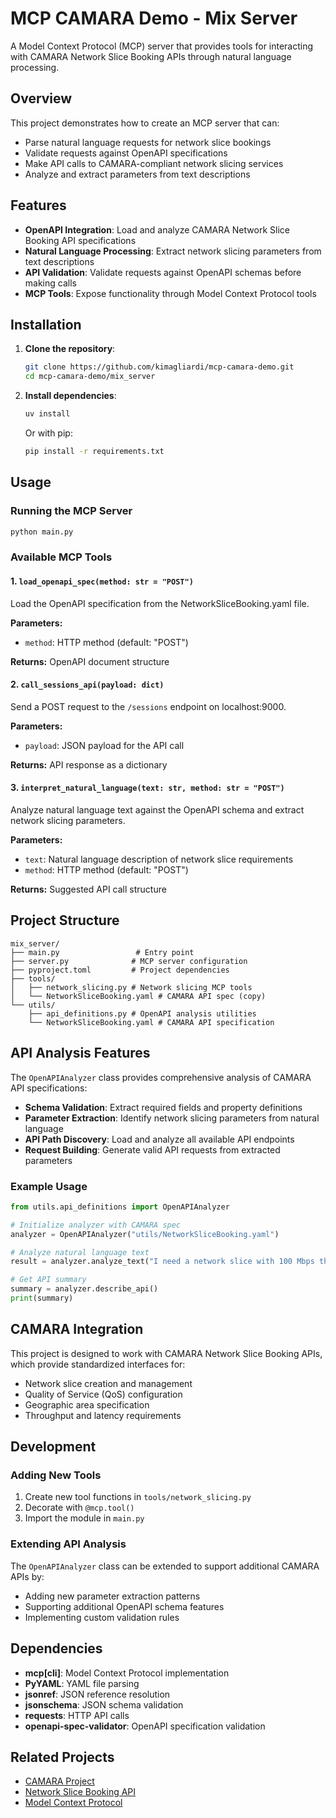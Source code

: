 # MCP CAMARA Demo - Mix Server

A Model Context Protocol (MCP) server that provides tools for interacting with CAMARA Network Slice Booking APIs through natural language processing.

## Overview

This project demonstrates how to create an MCP server that can:
- Parse natural language requests for network slice bookings
- Validate requests against OpenAPI specifications
- Make API calls to CAMARA-compliant network slicing services
- Analyze and extract parameters from text descriptions

## Features

- **OpenAPI Integration**: Load and analyze CAMARA Network Slice Booking API specifications
- **Natural Language Processing**: Extract network slicing parameters from text descriptions
- **API Validation**: Validate requests against OpenAPI schemas before making calls
- **MCP Tools**: Expose functionality through Model Context Protocol tools

## Installation

1. **Clone the repository**:
   ```bash
   git clone https://github.com/kimagliardi/mcp-camara-demo.git
   cd mcp-camara-demo/mix_server
   ```

2. **Install dependencies**:
   ```bash
   uv install
   ```

   Or with pip:
   ```bash
   pip install -r requirements.txt
   ```

## Usage

### Running the MCP Server

```bash
python main.py
```

### Available MCP Tools

#### 1. `load_openapi_spec(method: str = "POST")`
Load the OpenAPI specification from the NetworkSliceBooking.yaml file.

**Parameters:**
- `method`: HTTP method (default: "POST")

**Returns:** OpenAPI document structure

#### 2. `call_sessions_api(payload: dict)`
Send a POST request to the `/sessions` endpoint on localhost:9000.

**Parameters:**
- `payload`: JSON payload for the API call

**Returns:** API response as a dictionary

#### 3. `interpret_natural_language(text: str, method: str = "POST")`
Analyze natural language text against the OpenAPI schema and extract network slicing parameters.

**Parameters:**
- `text`: Natural language description of network slice requirements
- `method`: HTTP method (default: "POST")

**Returns:** Suggested API call structure

## Project Structure

```
mix_server/
├── main.py                 # Entry point
├── server.py              # MCP server configuration
├── pyproject.toml         # Project dependencies
├── tools/
│   ├── network_slicing.py # Network slicing MCP tools
│   └── NetworkSliceBooking.yaml # CAMARA API spec (copy)
└── utils/
    ├── api_definitions.py # OpenAPI analysis utilities
    └── NetworkSliceBooking.yaml # CAMARA API specification
```

## API Analysis Features

The `OpenAPIAnalyzer` class provides comprehensive analysis of CAMARA API specifications:

- **Schema Validation**: Extract required fields and property definitions
- **Parameter Extraction**: Identify network slicing parameters from natural language
- **API Path Discovery**: Load and analyze all available API endpoints
- **Request Building**: Generate valid API requests from extracted parameters

### Example Usage

```python
from utils.api_definitions import OpenAPIAnalyzer

# Initialize analyzer with CAMARA spec
analyzer = OpenAPIAnalyzer("utils/NetworkSliceBooking.yaml")

# Analyze natural language text
result = analyzer.analyze_text("I need a network slice with 100 Mbps throughput")

# Get API summary
summary = analyzer.describe_api()
print(summary)
```

## CAMARA Integration

This project is designed to work with CAMARA Network Slice Booking APIs, which provide standardized interfaces for:

- Network slice creation and management
- Quality of Service (QoS) configuration
- Geographic area specification
- Throughput and latency requirements

## Development

### Adding New Tools

1. Create new tool functions in `tools/network_slicing.py`
2. Decorate with `@mcp.tool()`
3. Import the module in `main.py`

### Extending API Analysis

The `OpenAPIAnalyzer` class can be extended to support additional CAMARA APIs by:
- Adding new parameter extraction patterns
- Supporting additional OpenAPI schema features
- Implementing custom validation rules

## Dependencies

- **mcp[cli]**: Model Context Protocol implementation
- **PyYAML**: YAML file parsing
- **jsonref**: JSON reference resolution
- **jsonschema**: JSON schema validation
- **requests**: HTTP API calls
- **openapi-spec-validator**: OpenAPI specification validation


## Related Projects

- [CAMARA Project](https://camaraproject.org/)
- [Network Slice Booking API](https://github.com/camaraproject/NetworkSlicing)
- [Model Context Protocol](https://modelcontextprotocol.io/)
